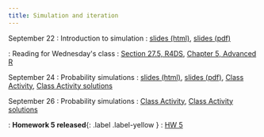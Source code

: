 ```yaml
---
title: Simulation and iteration
---
```


September 22
: Introduction to simulation
  : [slides (html)](https://sta279-f25.github.io/slides/lecture_12.html), [slides (pdf)](https://sta279-f25.github.io/slides/lecture_12.pdf)

: Reading for Wednesday's class
  : [Section 27.5, R4DS](https://r4ds.hadley.nz/base-R.html#for-loops), [Chapter 5, Advanced R](https://adv-r.hadley.nz/control-flow.html#control-flow)

September 24
: Probability simulations
  : [slides (html)](https://sta279-f25.github.io/slides/lecture_13.html), [slides (pdf)](https://sta279-f25.github.io/slides/lecture_13.pdf), [Class Activity](https://sta279-f25.github.io/class_activities/ca_12.html), [Class Activity solutions](https://sta279-f25.github.io/class_activities/ca_12_solutions.html)

September 26
: Probability simulations
  : [Class Activity](https://sta279-f25.github.io/class_activities/ca_13.html), [Class Activity solutions](https://sta279-f25.github.io/class_activities/ca_13_solutions.html)
  
: **Homework 5 released**{: .label .label-yellow }
  : [HW 5](https://sta279-f25.github.io/homework/hw_05.html)